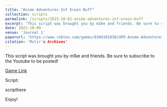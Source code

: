 ```yaml
---
title: "Anime Adventures Inf Erwin Buff"
collection: scripts
permalink: /scripts/2015-10-01-anime-adventures-inf-erwin-buff
excerpt: 'This script was brought you by m1ke and friends. Be sure to subscribe to the Youtube to be posted!'
date: 2022-10-09
venue: 'Journal 1'
paperurl: 'https://www.roblox.com/games/8304191830/UPD-Anime-Adventures'
citation: 'Mstir's Archives'
---
```

This script was brought you by m1ke and friends. Be sure to subscribe to the Youtube to be posted!

[Game Link](https://www.roblox.com/games/8304191830/UPD-Anime-Adventures)

Script:

scripthere

Enjoy!
